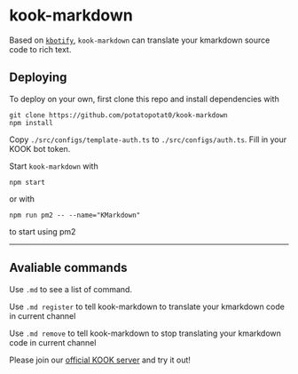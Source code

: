 # kook-markdown

Based on [`kbotify`](https://github.com/fi6/kBotify), `kook-markdown` can translate your kmarkdown source code to rich text.

## Deploying

To deploy on your own, first clone this repo and install dependencies with

```
git clone https://github.com/potatopotat0/kook-markdown
npm install
```

Copy `./src/configs/template-auth.ts` to `./src/configs/auth.ts`. Fill in your KOOK bot token.

Start `kook-markdown` with

```
npm start
```

or with

```
npm run pm2 -- --name="KMarkdown"
```

to start using pm2

---

## Avaliable commands

Use `.md` to see a list of command.

Use `.md register` to tell kook-markdown to translate your kmarkdown code in current channel 

Use `.md remove` to tell kook-markdown to stop translating your kmarkdown code in current channel 

Please join our [official KOOK server](https://kook.top/iOOsLu) and try it out!
